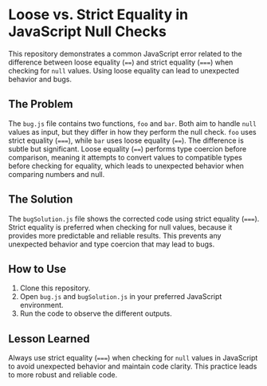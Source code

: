 # Loose vs. Strict Equality in JavaScript Null Checks

This repository demonstrates a common JavaScript error related to the difference between loose equality (`==`) and strict equality (`===`) when checking for `null` values.  Using loose equality can lead to unexpected behavior and bugs.

## The Problem
The `bug.js` file contains two functions, `foo` and `bar`. Both aim to handle `null` values as input, but they differ in how they perform the null check.  `foo` uses strict equality (`===`), while `bar` uses loose equality (`==`). The difference is subtle but significant.  Loose equality (`==`) performs type coercion before comparison, meaning it attempts to convert values to compatible types before checking for equality, which leads to unexpected behavior when comparing numbers and null.

## The Solution
The `bugSolution.js` file shows the corrected code using strict equality (`===`).  Strict equality is preferred when checking for null values, because it provides more predictable and reliable results. This prevents any unexpected behavior and type coercion that may lead to bugs.

## How to Use
1. Clone this repository.
2. Open `bug.js` and `bugSolution.js` in your preferred JavaScript environment.
3. Run the code to observe the different outputs.

## Lesson Learned
Always use strict equality (`===`) when checking for `null` values in JavaScript to avoid unexpected behavior and maintain code clarity. This practice leads to more robust and reliable code.